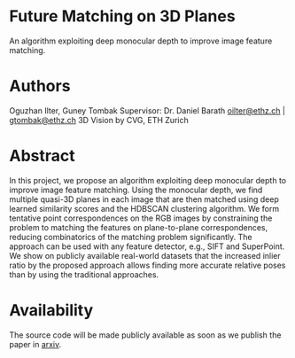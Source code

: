 # Future Matching on 3D Planes 
An algorithm exploiting deep monocular depth to improve image feature matching.

# Authors 
Oguzhan Ilter, Guney Tombak
Supervisor: Dr. Daniel Barath 
oilter@ethz.ch | gtombak@ethz.ch
3D Vision by CVG, ETH Zurich 

# Abstract
In this project, we propose an algorithm exploiting deep monocular depth to improve image feature matching.
Using the monocular depth, we find multiple quasi-3D planes in each image that are then matched using deep learned similarity scores and the HDBSCAN clustering algorithm. 
We form tentative point correspondences on the RGB images by constraining the problem to matching the features on plane-to-plane correspondences, reducing combinatorics of the matching problem significantly. 
The approach can be used with any feature detector, e.g., SIFT and SuperPoint. 
We show on publicly available real-world datasets that the increased inlier ratio by the proposed approach allows finding more accurate relative poses than by using the traditional approaches. 

# Availability 
The source code will be made publicly available as soon as we publish the paper in [arxiv](https://arxiv.org/).

